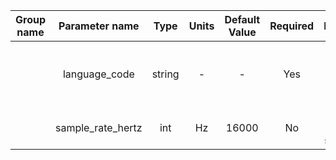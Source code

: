  | Group name | Parameter name | Type   | Units | Default Value  | Required | Description                                                                                      | Notes                                  |
 |:----------:|:--------------:|:------:|:-----:|:--------------:|:--------:|:------------------------------------------------------------------------------------------------:|:--------------------------------------:|
 |            | language_code     | string  | -     | -            | Yes      | Language for speech synthesis (e.g. "ita", "eng")      |  |
 |            | sample_rate_hertz | int     | Hz    | 16000        | No       | The input audio sample rate                            |  |
